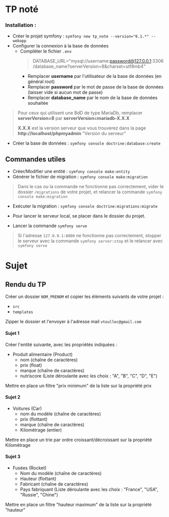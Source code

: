 # TP noté

### Installation : 

* Créer le projet symfony : `symfony new tp_note --version="6.1.*" --webapp`
* Configurer la connexion à la base de données
  * Compléter le fichier `.env`
    > DATABASE_URL="mysql://username:password@127.0.0.1:3306/database_name?serverVersion=8&charset=utf8mb4"
    * Remplacer **username** par l'utilisateur de la base de données (en général root)
    * Remplacer **password** par le mot de passe de la base de données (laisser vide si aucun mot de passe)
    * Remplacer **database_name** par le nom de la base de données souhaitée

> Pour ceux qui utilisent une BdD de type MariaDb, remplacer 
**serverVersion=8** par **serverVersion=mariadb-X.X.X** 
>
> **X.X.X** est la version serveur que vous trouverez dans la page **http://localhost/phpmyadmin** "Version du serveur"

* Créer la base de données : `symfony console doctrine:database:create`

## Commandes utiles

* Créer/Modifier une entité : `symfony console make:entity`
* Générer le fichier de migration : `symfony console make:migration`
> Dans le cas ou la commande ne fonctionne pas correctement, vider le dossier `/migrations` de votre projet, et relancer la commande
`symfony console make:migration`
* Exécuter la migration : `symfony console doctrine:migrations:migrate`

* Pour lancer le serveur local, se placer dans le dossier du projet.
* Lancer la commande `symfony serve`

> Si l'adresse `127.0.0.1:8000` ne fonctionne pas correctement, stopper le serveur avec la commande `symfony server:stop` et le relancer avec `symfony serve`

# Sujet 

## Rendu du TP
Créer un dossier `NOM_PRENOM` et copier les éléments suivants de votre projet : 
* `src`
* `templates`

Zipper le dossier et l'envoyer à l'adresse mail `vtoullec@gmail.com`



#### Sujet 1
Créer l'entité suivante, avec les propriétés indiquées :
* Produit alimentaire (Product)
    * nom (chaîne de caractères)
	* prix (float)
	* marque (chaîne de caractères)
	* nutriscore (Liste déroulante avec les choix : "A", "B", "C", "D", "E")

Mettre en place un filtre "prix minimum" de la liste sur la propriété prix

#### Sujet 2
* Voitures (Car)
	* nom du modèle (chaîne de caractères)
	* prix (flottant)
	* marque (chaîne de caractères)
	* Kilométrage (entier)

 Mettre en place un trie par ordre croissant/décroissant sur la propriété Kilométrage

#### Sujet 3
* Fusées (Rocket)
	* Nom du modèle (chaîne de caractères)
	* Hauteur (flottant)
	* Fabricant (chaîne de caractères)
	* Pays fabriquant (Liste déroulante avec les choix : "France", "USA", "Russie", "Chine")

Mettre en place un filtre "hauteur maximum" de la liste sur la propriété "hauteur" 
